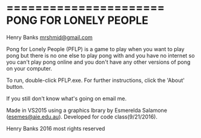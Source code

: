 ======================
PONG FOR LONELY PEOPLE
======================

Henry Banks
mrshmid@gmail.com


Pong for Lonely People (PFLP) is a game to play when you want to play pong but there is no one else to play pong with and you have no internet so you can't play pong online and you don't have any other versions of pong on your computer.

To run, double-click PFLP.exe.  For further instructions, click the 'About' button.

If you still don't know what's going on email me.

Made in VS2015 using a graphics lbrary by Esmerelda Salamone (esemes@aie.edu.au).
Developed for code class(9/21/2016).


Henry Banks 2016
most rights reserved
